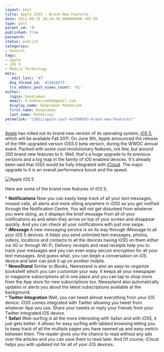 ```yaml
---
layout: post
title: Apple iOS5 – Brand New Features
date: 2011-09-15 10:34:36.000000000 +05:30
type: post
parent_id: '0'
published: true
password: ''
status: publish
categories:
- General
tags:
- apple
- iOS 5
- Mobile Technology
meta:
  _edit_last: '67'
  dsq_thread_id: '415010275'
  trx_addons_post_views_count: '61'
author:
  login: Deeptaman
  email: d.mukherjee05@gmail.com
  display_name: Deeptaman Mukherjee
  first_name: Deeptaman
  last_name: Mukherjee
permalink: "/2011/apple-ios5-%e2%80%93-brand-new-features/"
---
```

<p><a href="http://www.apple.com/">Apple</a> has rolled out its brand new version of its operating system, <a href="http://www.apple.com/ios/ios5/">iOS 5</a>, which will be available Fall 2011. On June 6th, Apple announced the release of the fifth upgraded version iOS5.0 beta version, during the WWDC annual event. Packed with some cool revolutionary features, not few, but around 200 brand new features to it. Well, that's a huge upgrade to its previous versions and a big leap in the family of iOS enabled devices. It's already been said that iOS5 would be fully integrated with <a href="http://www.apple.com/icloud/">iCloud</a>. The major upgrade to it is an overall performance boost and the speed.</p>

<p><img src="/static/2011/09/ios-5.jpg" alt="Apple iOS 5" /></p>
<p>Here are some of the brand new features of  iOS 5;</p>
<p>* <strong>Notifications</strong> Now you can easily keep track of all your text messages, missed calls, all alerts and more sitting anywhere in iOS5 as you get notified through the Notification Centre. You will not get disturbed from whatever you were doing, as it displays the brief message from all of your notifications as and when they arrive on top of your screen and disappear quickly. And you can check all your notifications with just one swipe.<br />
* <strong>iMessage</strong> A new messaging service is on its way through iMessage to all your iOS 5 devices. It helps you send unlimited text messages, photos, videos, locations and contacts to all the devices having iOS5 on them either via 3G or through Wi-Fi. Delivery receipts and read receipts help you to track your messages and you can even enjoy secure encryption for all your text messages. And guess what, you can begin a conversation on iOS device and later can pick it up on another mobile.<br />
* <strong>NewsStand</strong> Similar to iBooks, Newsstand is also an easy-to-organize bookshelf which you can customize your way. It keeps all your newspaper or magazine subscriptions all in one place and you can tap to shop more from the App store for new subscriptions too. Newsstand also automatically updates or alerts you about the latest subscriptions available at the background.<br />
* <strong>Twitter Integration</strong> Well, you can tweet almost everything from your iOS device. iOS5 comes integrated with Twitter allowing you tweet from whatever App you use. Share your tweets or reply your friends from your Twitter integrated iOS device.<br />
* <strong>Safari</strong> Web-surfing is all the more interesting with Safari and with iOS5, it just gets better. It allows for easy surfing with tabbed browsing letting you to keep track of all the multiple pages you have opened up and easy switch between them. The reader gives you the chance to read without any ads over the articles and you can save them to read later. And Of course, iCloud helps you with updated list for all of your iOS devices.</p>
